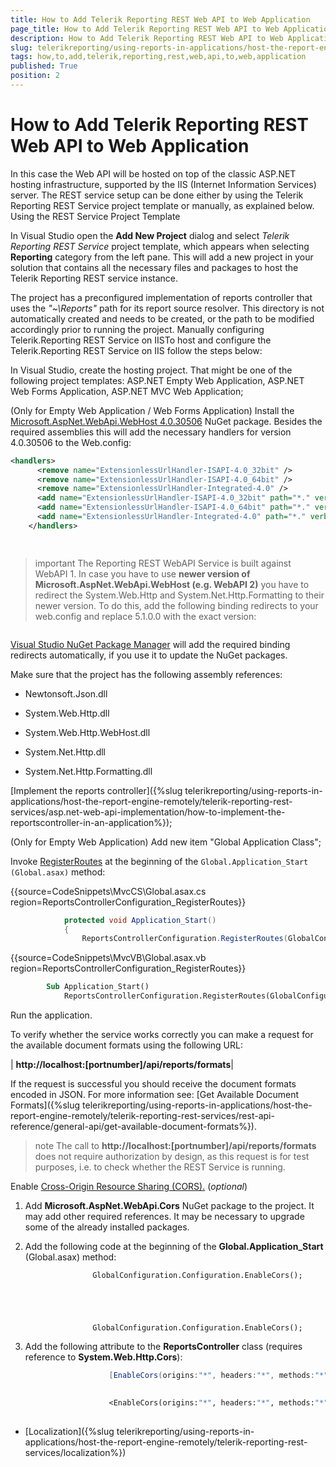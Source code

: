 ```yaml
---
title: How to Add Telerik Reporting REST Web API to Web Application
page_title: How to Add Telerik Reporting REST Web API to Web Application | for Telerik Reporting Documentation
description: How to Add Telerik Reporting REST Web API to Web Application
slug: telerikreporting/using-reports-in-applications/host-the-report-engine-remotely/telerik-reporting-rest-services/asp.net-web-api-implementation/how-to-add-telerik-reporting-rest-web-api-to-web-application
tags: how,to,add,telerik,reporting,rest,web,api,to,web,application
published: True
position: 2
---
```


# How to Add Telerik Reporting REST Web API to Web Application



In this case the Web API will be hosted on top of the classic ASP.NET hosting infrastructure, supported by the IIS (Internet Information Services) server.
        The REST service setup can be done either by using the Telerik Reporting REST Service project template or manually, as explained below.
      Using the REST Service Project Template

In Visual Studio open the __Add New Project__ dialog and select *Telerik Reporting REST Service*
          project template, which appears when selecting __Reporting__ category from the left pane.
          This will add a new project in your solution that contains all the necessary files and packages to host the Telerik Reporting REST service instance.
        

The project has a preconfigured implementation of reports controller that uses the *"~\Reports"* path for
          its report source resolver. This directory is not automatically created and needs to be created, or the path to be modified accordingly prior to running the project.
        Manually configuring Telerik.Reporting REST Service on IISTo host and configure the Telerik.Reporting REST Service on IIS follow the steps below:

In Visual Studio, create the hosting project.
                  That might be one of the following project templates: ASP.NET Empty Web Application, ASP.NET Web Forms Application, ASP.NET MVC Web Application;
                

(Only for Empty Web Application / Web Forms Application) Install the
                  [Microsoft.AspNet.WebApi.WebHost 4.0.30506](https://www.nuget.org/packages/Microsoft.AspNet.WebApi.WebHost/4.0.30506)
                  NuGet package.
                  Besides the required assemblies this will add the necessary handlers for version 4.0.30506 to the Web.config:
                

	
````xml
<handlers>
      <remove name="ExtensionlessUrlHandler-ISAPI-4.0_32bit" />
      <remove name="ExtensionlessUrlHandler-ISAPI-4.0_64bit" />
      <remove name="ExtensionlessUrlHandler-Integrated-4.0" />
      <add name="ExtensionlessUrlHandler-ISAPI-4.0_32bit" path="*." verb="GET,HEAD,POST,DEBUG,PUT,DELETE,PATCH,OPTIONS" modules="IsapiModule" scriptProcessor="%windir%\Microsoft.NET\Framework\v4.0.30319\aspnet_isapi.dll" preCondition="classicMode,runtimeVersionv4.0,bitness32" responseBufferLimit="0" />
      <add name="ExtensionlessUrlHandler-ISAPI-4.0_64bit" path="*." verb="GET,HEAD,POST,DEBUG,PUT,DELETE,PATCH,OPTIONS" modules="IsapiModule" scriptProcessor="%windir%\Microsoft.NET\Framework64\v4.0.30319\aspnet_isapi.dll" preCondition="classicMode,runtimeVersionv4.0,bitness64" responseBufferLimit="0" />
      <add name="ExtensionlessUrlHandler-Integrated-4.0" path="*." verb="GET,HEAD,POST,DEBUG,PUT,DELETE,PATCH,OPTIONS" type="System.Web.Handlers.TransferRequestHandler" preCondition="integratedMode,runtimeVersionv4.0" />
    </handlers>

				
````



>important The Reporting REST WebAPI Service is built against WebAPI 1. In case you have to use  __newer version of Microsoft.AspNet.WebApi.WebHost (e.g. WebAPI 2)__                     you have to redirect the System.Web.Http and System.Net.Http.Formatting to their newer version.                    To do this, add the following binding redirects to your web.config and replace 5.1.0.0 with the exact version:                  

	
````xml<?xml version="1.0" encoding="utf-8" ?><configuration>  <runtime>    <assemblyBinding xmlns="urn:schemas-microsoft-com:asm.v1">      <dependentAssembly>        <assemblyIdentity name="System.Web.Http" culture="neutral" publicKeyToken="31bf3856ad364e35"/>        <bindingRedirect oldVersion="0.0.0.0-65535.65535.65535.65535" newVersion="5.1.0.0"/>      </dependentAssembly>      <dependentAssembly>        <assemblyIdentity name="System.Net.Http.Formatting" culture="neutral" publicKeyToken="31bf3856ad364e35"/>        <bindingRedirect oldVersion="0.0.0.0-65535.65535.65535.65535" newVersion="5.1.0.0"/>      </dependentAssembly>    </assemblyBinding>  </runtime></configuration>				              
````

[Visual Studio NuGet Package Manager](https://docs.nuget.org/consume/installing-nuget) will add the required binding redirects automatically, if you use it to update the NuGet packages.                  


Make sure that the project has the following assembly references:

* Newtonsoft.Json.dll
                    

* System.Web.Http.dll
                    

* System.Web.Http.WebHost.dll
                    

* System.Net.Http.dll
                    

* System.Net.Http.Formatting.dll
                    

[Implement the reports controller]({%slug telerikreporting/using-reports-in-applications/host-the-report-engine-remotely/telerik-reporting-rest-services/asp.net-web-api-implementation/how-to-implement-the-reportscontroller-in-an-application%});
                

(Only for Empty Web Application) Add new item "Global Application Class";

Invoke
                  [RegisterRoutes](/reporting/api/Telerik.Reporting.Services.WebApi.ReportsControllerConfiguration#collapsible-Telerik_Reporting_Services_WebApi_ReportsControllerConfiguration_RegisterRoutes_System_Web_Http_HttpConfiguration_)
                  at the beginning of the `Global.Application_Start (Global.asax)` method:
                

{{source=CodeSnippets\MvcCS\Global.asax.cs region=ReportsControllerConfiguration_RegisterRoutes}}
````c#
	        protected void Application_Start()
	        {
	            ReportsControllerConfiguration.RegisterRoutes(GlobalConfiguration.Configuration);
````



{{source=CodeSnippets\MvcVB\Global.asax.vb region=ReportsControllerConfiguration_RegisterRoutes}}
````vb
	    Sub Application_Start()
	        ReportsControllerConfiguration.RegisterRoutes(GlobalConfiguration.Configuration)
````



Run the application.

To verify whether the service works correctly you can make a request
                  for the available document formats using the following URL:
                



| __http://localhost:[portnumber]/api/reports/formats__|




If the request is successful you should receive the document formats encoded in JSON. For more information see: [Get Available Document Formats]({%slug telerikreporting/using-reports-in-applications/host-the-report-engine-remotely/telerik-reporting-rest-services/rest-api-reference/general-api/get-available-document-formats%}).
                

>note The call to  __http://localhost:[portnumber]/api/reports/formats__  does not require authorization by design, as this request is for test purposes, i.e. to check whether the REST Service is running.                  


Enable [Cross-Origin Resource Sharing (CORS).](https://developer.mozilla.org/en-US/docs/Web/HTTP/CORS) (*optional*)
                

1. Add __Microsoft.AspNet.WebApi.Cors__ NuGet package to the project. It may add other required references. It may be necessary to upgrade some of the already installed packages.
                    

1. Add the following code at the beginning of the __Global.Application_Start__ (Global.asax) method:
                    

	
                      GlobalConfiguration.Configuration.EnableCors();
                    



	
                      GlobalConfiguration.Configuration.EnableCors();
                    



1. Add the following attribute to the __ReportsController__ class (requires reference to __System.Web.Http.Cors__):
                    

	
````c#
                      [EnableCors(origins:"*", headers:"*", methods:"*")]
                      
````



	
````vb
                      <EnableCors(origins:"*", headers:"*", methods:"*")>
                      
````



 * [Localization]({%slug telerikreporting/using-reports-in-applications/host-the-report-engine-remotely/telerik-reporting-rest-services/localization%})
